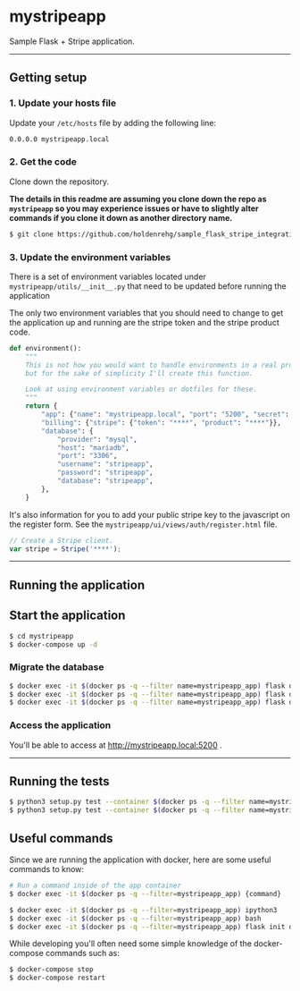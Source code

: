 # mystripeapp

Sample Flask + Stripe application.

---

## Getting setup

### 1. Update your hosts file

Update your `/etc/hosts` file by adding the following line:

```sh
0.0.0.0 mystripeapp.local
```

### 2. Get the code

Clone down the repository.

**The details in this readme are assuming you clone down the repo as `mystripeapp` so you may experience issues or have to slightly alter commands if you clone it down as another directory name.**

```sh
$ git clone https://github.com/holdenrehg/sample_flask_stripe_integration mystripeapp
```

### 3. Update the environment variables

There is a set of environment variables located under `mystripeapp/utils/__init__.py` that need to be updated before running the application

The only two environment variables that you should need to change to get the application up and running are the stripe token and the stripe product code.

```python
def environment():
    """
    This is not how you would want to handle environments in a real project,
    but for the sake of simplicity I'll create this function.

    Look at using environment variables or dotfiles for these.
    """
    return {
        "app": {"name": "mystripeapp.local", "port": "5200", "secret": "my_super_secret_key"},
        "billing": {"stripe": {"token": "****", "product": "****"}},
        "database": {
            "provider": "mysql",
            "host": "mariadb",
            "port": "3306",
            "username": "stripeapp",
            "password": "stripeapp",
            "database": "stripeapp",
        },
    }
```

It's also information for you to add your public stripe key to the javascript on the register form. See the `mystripeapp/ui/views/auth/register.html` file.

```javascript
// Create a Stripe client.
var stripe = Stripe('****');
```

---

## Running the application

## Start the application

```sh
$ cd mystripeapp
$ docker-compose up -d
```

### Migrate the database

```sh
$ docker exec -it $(docker ps -q --filter name=mystripeapp_app) flask db init
$ docker exec -it $(docker ps -q --filter name=mystripeapp_app) flask db migrate
$ docker exec -it $(docker ps -q --filter name=mystripeapp_app) flask db upgrade
```

### Access the application

You'll be able to access at http://mystripeapp.local:5200 .

---

## Running the tests

```sh
$ python3 setup.py test --container $(docker ps -q --filter name=mystripeapp_app)
$ python3 setup.py test --container $(docker ps -q --filter name=mystripeapp_app) --no-coverage
```

## Useful commands

Since we are running the application with docker, here are some useful commands to know:

```sh
# Run a command inside of the app container
$ docker exec -it $(docker ps -q --filter=mystripeapp_app) {command}

$ docker exec -it $(docker ps -q --filter=mystripeapp_app) ipython3
$ docker exec -it $(docker ps -q --filter=mystripeapp_app) bash
$ docker exec -it $(docker ps -q --filter=mystripeapp_app) flask init db
```

While developing you'll often need some simple knowledge of the docker-compose commands such as:

```sh
$ docker-compose stop
$ docker-compose restart
```
